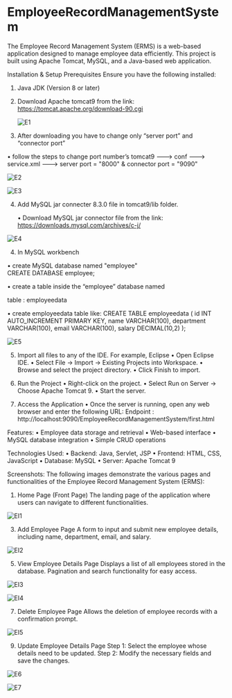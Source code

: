 # EmployeeRecordManagementSystem

The Employee Record Management System (ERMS) is a web-based application designed to manage employee data efficiently. This project is built using Apache Tomcat, MySQL, and a Java-based web application.

Installation & Setup
Prerequisites
Ensure you have the following installed:

1. Java JDK (Version 8 or later)

2. Download Apache tomcat9 from the link:  
   https://tomcat.apache.org/download-90.cgi

   ![E1](https://github.com/user-attachments/assets/21aa6dab-f2da-4652-a2bb-c884c35eab25)


3. After downloading you have to change only “server port” and “connector port”
   
• follow the steps to change port number’s 
tomcat9  ---> conf  ---> service.xml  --->  server port = "8000"  & connector port = "9090" 

![E2](https://github.com/user-attachments/assets/6b1e87bf-d7d5-4328-8c51-c3adb902b873)

![E3](https://github.com/user-attachments/assets/f4e388c9-1cdc-4177-b45b-2be106dd7ae0)


4. Add MySQL jar connecter 8.3.0 file in tomcat9/lib folder.
   
   • Download MySQL jar connector file from the link:  
     https://downloads.mysql.com/archives/c-j/

![E4](https://github.com/user-attachments/assets/48a36197-a83b-472b-888f-5ffb391412a0)


4. In MySQL workbench
   
• create MySQL database named "employee"  
  CREATE DATABASE employee;
  
• create a table inside the “employee” database named  

  table  : employeedata

• create employeedata table like: 
  CREATE TABLE employeedata (
    id INT AUTO_INCREMENT PRIMARY KEY,
    name VARCHAR(100),
    department VARCHAR(100),
    email VARCHAR(100),
    salary DECIMAL(10,2)
);

![E5](https://github.com/user-attachments/assets/10dc892e-710f-4ddb-83c9-40e643a02704)


5. Import all files to any of the IDE. For example, Eclipse
  • Open Eclipse IDE.
  • Select File → Import → Existing Projects into Workspace.
  • Browse and select the project directory.
  • Click Finish to import.

7. Run the Project
  • Right-click on the project.
  • Select Run on Server → Choose Apache Tomcat 9.
  • Start the server.
   
8. Access the Application
  • Once the server is running, open any web browser and enter the following URL: 
     Endpoint :  http://localhost:9090/EmployeeRecordManagementSystem/first.html

Features:
 • Employee data storage and retrieval
 • Web-based interface
 • MySQL database integration
 • Simple CRUD operations

Technologies Used: 
 • Backend: Java, Servlet, JSP
 • Frontend: HTML, CSS, JavaScript
 • Database: MySQL
 • Server: Apache Tomcat 9

Screenshots:
The following images demonstrate the various pages and functionalities of the Employee Record Management System (ERMS):

1. Home Page (Front Page)
The landing page of the application where users can navigate to different functionalities.

![EI1](https://github.com/user-attachments/assets/200ca228-123e-40b2-a310-9f840e5c5db8)


3. Add Employee Page
A form to input and submit new employee details, including name, department, email, and salary.

![EI2](https://github.com/user-attachments/assets/4004d4bb-ee71-4f7c-bee2-c53b603732de)


5. View Employee Details Page
Displays a list of all employees stored in the database.
Pagination and search functionality for easy access.

![EI3](https://github.com/user-attachments/assets/b78fd8e7-9b8b-48ca-9e1f-8b844c1435c9)

![EI4](https://github.com/user-attachments/assets/4afeb8e0-9d12-4d02-ae1a-79d0fec8d2d7)


7. Delete Employee Page
Allows the deletion of employee records with a confirmation prompt.

![EI5](https://github.com/user-attachments/assets/72f7f82d-e6a3-4551-802d-e74f0e59577e)


9. Update Employee Details Page
Step 1: Select the employee whose details need to be updated.
Step 2: Modify the necessary fields and save the changes.

![E6](https://github.com/user-attachments/assets/fe5010de-bcce-4195-91cb-9db1f230b841)

![E7](https://github.com/user-attachments/assets/e40c288e-c466-4c7a-8bd7-ef9a975caaf4)

